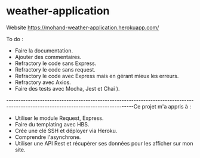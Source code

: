 # weather-application

Website https://mohand-weather-application.herokuapp.com/

To do :
* Faire la documentation.
* Ajouter des commentaires.
* Refractory le code sans Express.
* Refractory le code sans request.
* Refractory le code avec Express mais en gérant mieux les erreurs.
* Refractory avec Axios.
* Faire des tests avec Mocha, Jest et Chai ).

-----------------------------------------------------------------------------------------------------------------------------------Ce projet m'a appris à :
* Utiliser le module Request, Express.
* Faire du templating avec HBS.
* Crée une clé SSH et déployer via Heroku.
* Comprendre l'asynchrone.
* Utiliser une API Rest et récupèrer ses données pour les afficher sur mon site.
